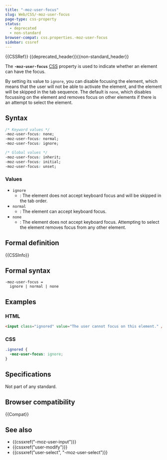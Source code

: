 ```yaml
---
title: "-moz-user-focus"
slug: Web/CSS/-moz-user-focus
page-type: css-property
status:
  - deprecated
  - non-standard
browser-compat: css.properties.-moz-user-focus
sidebar: cssref
---
```


{{CSSRef}} {{deprecated_header}}{{non-standard_header}}

The **`-moz-user-focus`** [CSS](/en-US/docs/Web/CSS) property is used to indicate whether an element can have the focus.

By setting its value to `ignore`, you can disable focusing the element, which means that the user will not be able to activate the element, and the element will be skipped in the tab sequence.
The default is `none`, which disables focussing on the element and removes focus on other elements if there is an attempt to select the element.

## Syntax

```css
/* Keyword values */
-moz-user-focus: none;
-moz-user-focus: normal;
-moz-user-focus: ignore;

/* Global values */
-moz-user-focus: inherit;
-moz-user-focus: initial;
-moz-user-focus: unset;
```

### Values

- `ignore`
  - : The element does not accept keyboard focus and will be skipped in the tab order.
- `normal`
  - : The element can accept keyboard focus.
- `none`
  - : The element does not accept keyboard focus.
    Attempting to select the element removes focus from any other element.

## Formal definition

{{CSSInfo}}

## Formal syntax

```plain
-moz-user-focus =
  ignore | normal | none
```

## Examples

### HTML

```html
<input class="ignored" value="The user cannot focus on this element." />
```

### CSS

```css
.ignored {
  -moz-user-focus: ignore;
}
```

## Specifications

Not part of any standard.

## Browser compatibility

{{Compat}}

## See also

- {{cssxref("-moz-user-input")}}
- {{cssxref("user-modify")}}
- {{cssxref("user-select", "-moz-user-select")}}
